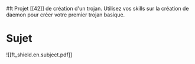 #ft
Projet [[42]] de création d'un trojan.
Utilisez vos skills sur la création de daemon pour créer votre premier trojan basique.
# Sujet
![[ft_shield.en.subject.pdf]]